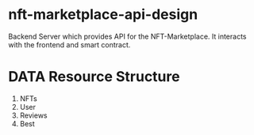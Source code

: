 # nft-marketplace-api-design

Backend Server which provides API for the NFT-Marketplace. It interacts with the frontend and smart contract.

# DATA Resource Structure

1. NFTs
2. User
3. Reviews
4. Best
